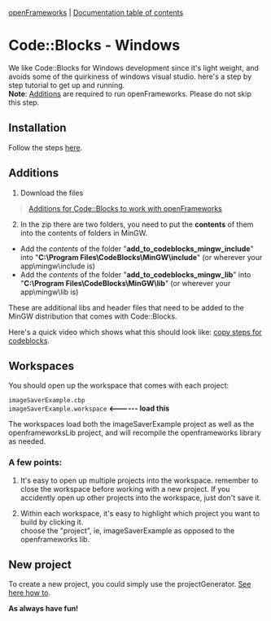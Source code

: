 [openFrameworks](http://openframeworks.cc/) | [Documentation table of contents](table_of_contents.md)

Code::Blocks - Windows
======================

We like Code::Blocks for Windows development since it's light weight, and avoids some of the quirkiness of windows visual studio. here's a step by step tutorial to get up and running.  
**Note**: [Additions](#additions) are required to run openFrameworks. Please do not skip this step. 

Installation
------------ 
Follow the steps [here][1].

Additions
---------
1. Download the files  
> [Additions for Code::Blocks to work with openFrameworks][2]

2. In the zip there are two folders, you need to put the **contents** of them into the contents of folders in MinGW.

 * Add the _contents_ of the folder "**add\_to\_codeblocks\_mingw\_include**" into "**C:\\Program Files\\CodeBlocks\\MinGW\\include**" (or wherever your app\\mingw\\include is)
 * Add the _contents_ of the folder "**add\_to\_codeblocks\_mingw\_lib**" into "**C:\\Program Files\\CodeBlocks\\MinGW\\lib**" (or wherever your app\\mingw\\lib is)
    
These are additional libs and header files that need to be added to the MinGW distribution that comes with Code::Blocks. 

Here's a quick video which shows what this should look like: [copy steps for codeblocks][3].

Workspaces
----------

You should open up the workspace that comes with each project: 

`imageSaverExample.cbp`  
`imageSaverExample.workspace` 	**<------ load this**

The workspaces load both the imageSaverExample project as well as the openframeworksLib project, and 
will recompile the openframeworks library as needed.    

### A few points:

1. It's easy to open up multiple projects into the workspace.  remember to close the workspace before working 
with a new project.  If you accidently open up other projects into the workspace, just don't save it. 

2. Within each workspace, it's easy to highlight which project you want to build by clicking it.  
choose the "project", ie, imageSaverExample as opposed to the openframeworks lib.

New project
-----------

To create a new project, you could simply use the projectGenerator. [See here how to](projectgenerator.md).

**As always have fun!**

[1]: http://www.openframeworks.cc/setup/codeblocks
[2]: http://www.openframeworks.cc/content/files/codeblocks_additions.zip
[3]: http://vimeo.com/33985058
